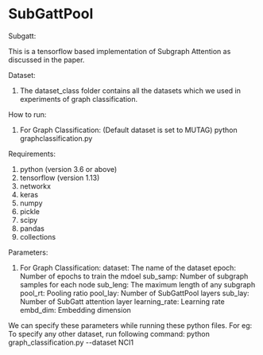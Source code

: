 # SubGattPool

Subgatt:


This is a tensorflow based implementation of Subgraph Attention as discussed in the paper.

Dataset:
1.  The dataset_class folder contains all the datasets which we used in experiments of graph classification.


How to run: 
1) For Graph Classification: (Default dataset is set to MUTAG)
	python graphclassification.py


Requirements:
1) python (version 3.6 or above)
2) tensorflow (version 1.13)
3) networkx
4) keras
5) numpy
6) pickle
7) scipy
8) pandas
9) collections



Parameters: 
1) For Graph Classification:
	dataset: The name of the dataset
	epoch: Number of epochs to train the mdoel
	sub_samp: Number of subgraph samples for each node
	sub_leng: The maximum length of any subgraph
	pool_rt: Pooling ratio
	pool_lay: Number of SubGattPool layers
	sub_lay: Number of SubGatt attention layer
	learning_rate: Learning rate
	embd_dim: Embedding dimension


We can specify these parameters while running these python files.
	For eg: To specify any other dataset, run following command: 
	python graph_classification.py --dataset NCI1

	
